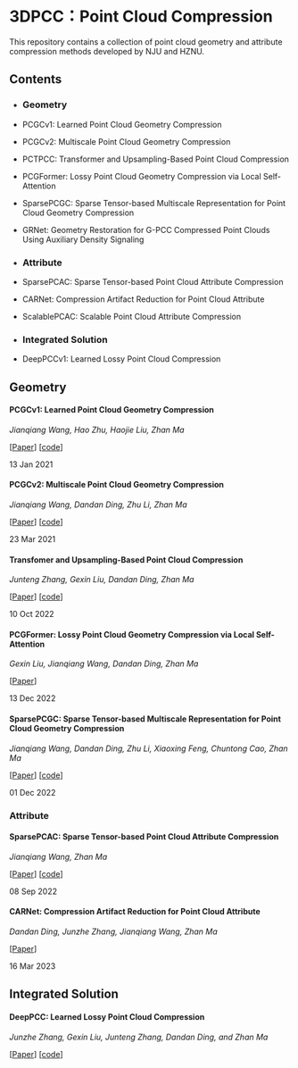 # 3DPCC：Point Cloud Compression

This repository contains a collection of point cloud geometry and attribute compression methods developed by NJU and HZNU.

## Contents

- ### Geometry

- PCGCv1: Learned Point Cloud Geometry Compression

- PCGCv2: Multiscale Point Cloud Geometry Compression

- PCTPCC: Transformer and Upsampling-Based Point Cloud Compression

- PCGFormer: Lossy Point Cloud Geometry Compression via Local Self-Attention

- SparsePCGC: Sparse Tensor-based Multiscale Representation for Point Cloud Geometry Compression

- GRNet: Geometry Restoration for G-PCC Compressed Point Clouds Using Auxiliary Density Signaling

- ### Attribute

- SparsePCAC: Sparse Tensor-based Point Cloud Attribute Compression
- CARNet: Compression Artifact Reduction for Point Cloud Attribute
- ScalablePCAC: Scalable Point Cloud Attribute Compression

- ### Integrated Solution
- DeepPCCv1: Learned Lossy Point Cloud Compression

## Geometry

#### PCGCv1: Learned Point Cloud Geometry Compression

*Jianqiang Wang, Hao Zhu, Haojie Liu, Zhan Ma*

[[Paper](https://ieeexplore.ieee.org/abstract/document/9321375)] [[code](https://github.com/NJUVISION/PCGCv1)]

13 Jan 2021

#### PCGCv2: Multiscale Point Cloud Geometry Compression

*Jianqiang Wang, Dandan Ding, Zhu Li, Zhan Ma*

[[Paper](https://arxiv.org/abs/2011.03799)] [[code](https://github.com/NJUVISION/PCGCv2)]

23 Mar 2021

#### Transfomer and Upsampling-Based Point Cloud Compression

*Junteng Zhang, Gexin Liu, Dandan Ding, Zhan Ma*

[[Paper](https://dl.acm.org/doi/abs/10.1145/3552457.3555731)] [[code](https://github.com/arsx958/PCT_PCC)]

10 Oct 2022

#### PCGFormer: Lossy Point Cloud Geometry Compression via Local Self-Attention

*Gexin Liu, Jianqiang Wang, Dandan Ding, Zhan Ma*

[[Paper](https://ieeexplore.ieee.org/abstract/document/10008892)]

13 Dec 2022

#### SparsePCGC: Sparse Tensor-based Multiscale Representation for Point Cloud Geometry Compression

*Jianqiang Wang, Dandan Ding, Zhu Li, Xiaoxing Feng, Chuntong Cao, Zhan Ma*

[[Paper](https://ieeexplore.ieee.org/abstract/document/9968173)] [[code](https://github.com/NJUVISION/SparsePCGC)]

01 Dec 2022

### Attribute

#### SparsePCAC: Sparse Tensor-based Point Cloud Attribute Compression

*Jianqiang Wang, Zhan Ma*

[[Paper](https://ieeexplore.ieee.org/abstract/document/9874468)] [[code](https://github.com/NJUVISION/SparsePCAC)]

08 Sep 2022

#### CARNet: Compression Artifact Reduction for Point Cloud Attribute

*Dandan Ding, Junzhe Zhang, Jianqiang Wang, Zhan Ma*

[[Paper](https://arxiv.org/abs/2209.08276)]

16 Mar 2023

## Integrated Solution
#### DeepPCC: Learned Lossy Point Cloud Compression

*Junzhe Zhang, Gexin Liu, Junteng Zhang, Dandan Ding, and Zhan Ma*

[[Paper](https://github.com/3dpcc/DeepPCC/blob/main/DeepPCC%20Learned%20Lossy%20Point%20Cloud%20Compression.pdf)] [[code](https://github.com/3dpcc/DeepPCC)]
